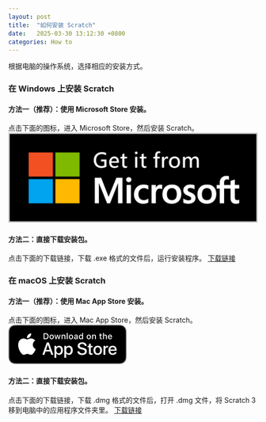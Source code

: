 ```yaml
---
layout: post
title:  "如何安装 Scratch"
date:   2025-03-30 13:12:30 +0800
categories: How to
---
```

根据电脑的操作系统，选择相应的安装方式。
### 在 Windows 上安装 Scratch
#### 方法一（推荐）：使用 Microsoft Store 安装。
点击下面的图标，进入 Microsoft Store，然后安装 Scratch。
 [![Windows Store Badge](/assets/img/windows-store-badge.svg)](https://www.microsoft.com/store/apps/9pfgj25jl6x3?cid=storebadge&ocid=badge)
 
 #### 方法二：直接下载安装包。
点击下面的下载链接，下载 .exe 格式的文件后，运行安装程序。
[下载链接](https://dpfy.sharepoint.com/:u:/s/maker/ESkl_DQkESBHh0Wf6qvBoxEBlNzoZDHvVCkw3SgUgVXEeA)

### 在 macOS 上安装 Scratch
#### 方法一（推荐）：使用 Mac App Store 安装。
点击下面的图标，进入 Mac App Store，然后安装 Scratch。
[ ![Mac App Store Badge](/assets/img/mac-store-badge.svg)](https://apps.apple.com/us/app/scratch-desktop/id1446785996?mt=12)

#### 方法二：直接下载安装包。
点击下面的下载链接，下载 .dmg 格式的文件后，打开 .dmg 文件，将 Scratch 3 移到电脑中的应用程序文件夹里。
[下载链接](https://dpfy.sharepoint.com/:u:/s/maker/EVq020e2wwJCj4hClvpMS38BuAXxVdWqeAtEVLVi8AkjgA)
